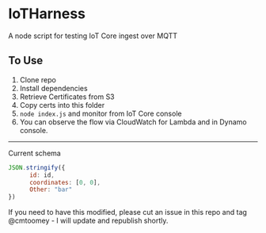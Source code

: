 # IoTHarness

A node script for testing IoT Core ingest over MQTT

## To Use

1. Clone repo
2. Install dependencies
3. Retrieve Certificates from S3
4. Copy certs into this folder
5. `node index.js` and monitor from IoT Core console
6. You can observe the flow via CloudWatch for Lambda and in Dynamo console.

---

Current schema

```javascript
JSON.stringify({
      id: id,
      coordinates: [0, 0],
      Other: "bar"
})
```

If you need to have this modified, please cut an issue in this repo and tag @cmtoomey - I will update and republish shortly.